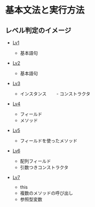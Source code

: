 # 基本文法と実行方法

## レベル判定のイメージ

- [Lv1](./Lv1.md)
    - 基本語句

- [Lv2](./Lv2.md)
    - 基本語句
  
- [Lv3](./Lv3.md)
    - インスタンス
　　- コンストラクタ
  
- [Lv4](./Lv4.md)
    - フィールド
    - メソッド
  
- [Lv5](./Lv5.md)
    - フィールドを使ったメソッド
  
- [Lv6](./Lv6.md)
    - 配列フィールド
    - 引数つきコンストラクタ
  
- [Lv7](./Lv7.md)
    - this
    - 複数のメソッドの呼び出し
    - 参照型変数

